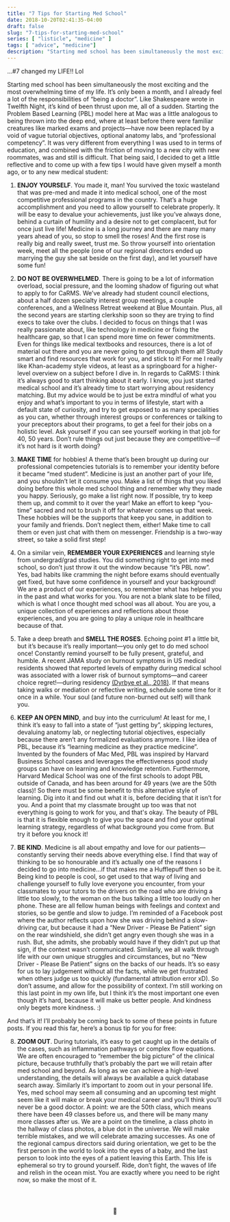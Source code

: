 ```yaml
---
title: "7 Tips for Starting Med School"
date: 2018-10-20T02:41:35-04:00
draft: false
slug: "7-tips-for-starting-med-school"
series: [ "listicle", "medicine" ]
tags: [ "advice", "medicine"]
description: "Starting med school has been simultaneously the most exciting and the most overwhelming time of my life. It’s only been a month, and I already feel a lot of the responsibilities of “being a doctor”..."
---
```


...#7 changed my LIFE!! Lol

Starting med school has been simultaneously the most exciting and the most overwhelming time of my life. It’s only been a month, and I already feel a lot of the responsibilities of “being a doctor”. Like Shakespeare wrote in Twelfth Night, it’s kind of been thrust upon me, all of a sudden. Starting the Problem Based Learning (PBL) model here at Mac was a little analogous to being thrown into the deep end, where at least before there were familiar creatures like marked exams and projects—have now been replaced by a void of vague tutorial objectives, optional anatomy labs, and “professional competency”. It was very different from everything I was used to in terms of education, and combined with the friction of moving to a new city with new roommates, was and still is difficult. That being said, I decided to get a little reflective and to come up with a few tips I would have given myself a month ago, or to any new medical student:

1. **ENJOY YOURSELF**. You made it, man! You survived the toxic wasteland that was pre-med and made it into medical school, one of the most competitive professional programs in the country. That’s a huge accomplishment and you need to allow yourself to celebrate properly. It will be easy to devalue your achievements, just like you’ve always done, behind a curtain of humility and a desire not to get complacent, but for once just live life! Medicine is a long journey and there are many many years ahead of you, so stop to smell the roses! And the first rose is really big and really sweet, trust me. So throw yourself into orientation week, meet all the people (one of our regional directors ended up marrying the guy she sat beside on the first day), and let yourself have some fun!

2. **DO NOT BE OVERWHELMED**. There is going to be a lot of information overload, social pressure, and the looming shadow of figuring out what to apply to for CaRMS. We’ve already had student council elections, about a half dozen specialty interest group meetings, a couple conferences, and a Wellness Retreat weekend at Blue Mountain. Plus, all the second years are starting clerkship soon so they are trying to find execs to take over the clubs. I decided to focus on things that I was really passionate about, like technology in medicine or fixing the healthcare gap, so that I can spend more time on fewer commitments. Even for things like medical textbooks and resources, there is a lot of material out there and you are never going to get through them all! Study smart and find resources that work for you, and stick to it! For me I really like Khan-academy style videos, at least as a springboard for a higher-level overview on a subject before I dive in. In regards to CaRMS: I think it’s always good to start thinking about it early. I know, you just started medical school and it’s already time to start worrying about residency matching. But my advice would be to just be extra mindful of what you enjoy and what’s important to you in terms of lifestyle, start with a default state of curiosity, and try to get exposed to as many specialities as you can, whether through interest groups or conferences or talking to your preceptors about their programs, to get a feel for their jobs on a holistic level. Ask yourself if you can see yourself working in that job for 40, 50 years. Don’t rule things out just because they are competitive—if it’s not hard is it worth doing?

3. **MAKE TIME** for hobbies! A theme that’s been brought up during our professional competencies tutorials is to remember your identity before it became “med student”. Medicine is just an another part of your life, and you shouldn’t let it consume you. Make a list of things that you liked doing before this whole med school thing and remember why they made you happy. Seriously, go make a list right now. If possible, try to keep them up, and commit to it over the year! Make an effort to keep “you-time” sacred and not to brush it off for whatever comes up that week. These hobbies will be the supports that keep you sane, in addition to your family and friends. Don’t neglect them, either! Make time to call them or even just chat with them on messenger. Friendship is a two-way street, so take a solid first step!

4. On a similar vein, **REMEMBER YOUR EXPERIENCES** and learning style from undergrad/grad studies. You did something right to get into med school, so don’t just throw it out the window because “it’s PBL now”. Yes, bad habits like cramming the night before exams should eventually get fixed, but have some confidence in yourself and your background! We are a product of our experiences, so remember what has helped you in the past and what works for you. You are not a blank slate to be filled, which is what I once thought med school was all about. You are you, a unique collection of experiences and reflections about those experiences, and you are going to play a unique role in healthcare because of that.

5. Take a deep breath and **SMELL THE ROSES**. Echoing point #1 a little bit, but it’s because it’s really important—you only get to do med school once! Constantly remind yourself to be fully present, grateful, and humble. A recent JAMA study on burnout symptoms in US medical residents showed that reported levels of empathy during medical school was associated with a lower risk of burnout symptoms—and career choice regret!—during residency [(Dyrbye et al., 2018)](https://jamanetwork.com/journals/jama/article-abstract/2702870). If that means taking walks or mediation or reflective writing, schedule some time for it once in a while. Your soul (and future non-burned out self) will thank you.

6. **KEEP AN OPEN MIND**, and buy into the curriculum! At least for me, I think it’s easy to fall into a state of “just getting by”, skipping lectures, devaluing anatomy lab, or neglecting tutorial objectives, especially because there aren’t any formalized evaluations anymore. I like idea of PBL, because it’s “learning medicine as they practice medicine”. Invented by the founders of Mac Med, PBL was inspired by Harvard Business School cases and leverages the effectiveness good study groups can have on learning and knowledge retention. Furthermore, Harvard Medical School was one of the first schools to adopt PBL outside of Canada, and has been around for 49 years (we are the 50th class)! So there must be some benefit to this alternative style of learning. Dig into it and find out what it is, before deciding that it isn’t for you. And a point that my classmate brought up too was that not everything is going to work for you, and that's okay. The beauty of PBL is that it is flexible enough to give you the space and find your optimal learning strategy, regardless of what background you come from. But try it before you knock it!

7. **BE KIND**. Medicine is all about empathy and love for our patients—constantly serving their needs above everything else. I find that way of thinking to be so honourable and it’s actually one of the reasons I decided to go into medicine...if that makes me a Hufflepuff then so be it. Being kind to people is cool, so get used to that way of living and challenge yourself to fully love everyone you encounter, from your classmates to your tutors to the drivers on the road who are driving a little too slowly, to the woman on the bus talking a little too loudly on her phone. These are all fellow human beings with feelings and context and stories, so be gentle and slow to judge. I’m reminded of a Facebook post where the author reflects upon how she was driving behind a slow-driving car, but because it had a “New Driver - Please Be Patient” sign on the rear windshield, she didn’t get angry even though she was in a rush. But, she admits, she probably would have if they didn’t put up that sign, if the context wasn’t communicated. Similarly, we all walk through life with our own unique struggles and circumstances, but no “New Driver - Please Be Patient” signs on the backs of our heads. It’s so easy for us to lay judgement without all the facts, while we get frustrated when others judge us too quickly (fundamental attribution error xD). So don’t assume, and allow for the possibility of context. I’m still working on this last point in my own life, but I think it’s the most important one even though it’s hard, because it will make us better people. And kindness only begets more kindness. :)

And that’s it! I’ll probably be coming back to some of these points in future posts. If you read this far, here’s a bonus tip for you for free:

8. **ZOOM OUT**. During tutorials, it’s easy to get caught up in the details of the cases, such as inflammation pathways or complex flow equations. We are often encouraged to “remember the big picture” of the clinical picture, because truthfully that’s probably the part we will retain after med school and beyond. As long as we can achieve a high-level understanding, the details will always be available a quick database search away. Similarly it’s important to zoom out in your personal life. Yes, med school may seem all consuming and an upcoming test might seem like it will make or break your medical career and you’ll think you’ll never be a good doctor. A point: we are the 50th class, which means there have been 49 classes before us, and there will be many many more classes after us. We are a point on the timeline, a class photo in the hallway of class photos, a blue dot in the universe. We will make terrible mistakes, and we will celebrate amazing successes. As one of the regional campus directors said during orientation, we get to be the first person in the world to look into the eyes of a baby, and the last person to look into the eyes of a patient leaving this Earth. This life is ephemeral so try to ground yourself. Ride, don’t fight, the waves of life and relish in the ocean mist. You are exactly where you need to be right now, so make the most of it. 

<br>
<div style="text-align: center; padding: 5%;"> 🌊 </div>

<br>
<br>




